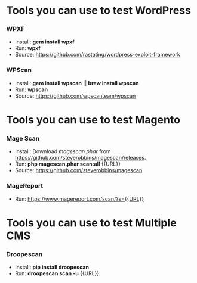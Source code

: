# Tools you can use to test WordPress

### WPXF

+ Install: **gem install wpxf**
+ Run: **wpxf**
+ Source: https://github.com/rastating/wordpress-exploit-framework

### WPScan

+ Install: **gem install wpscan** || **brew install wpscan**
+ Run: **wpscan**
+ Source: https://github.com/wpscanteam/wpscan

# Tools you can use to test Magento

### Mage Scan

+ Install: Download *magescan.phar* from https://github.com/steverobbins/magescan/releases.
+ Run: **php magescan.phar scan:all** {{URL}}
+ Source: https://github.com/steverobbins/magescan

### MageReport

+ Run: https://www.magereport.com/scan/?s={{URL}}

# Tools you can use to test Multiple CMS

### Droopescan

+ Install: **pip install droopescan**
+ Run: **droopescan scan -u** {{URL}}

